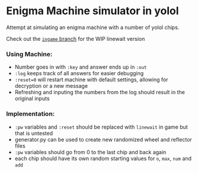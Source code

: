 # Enigma Machine simulator in yolol
Attempt at simulating an enigma machine with a number of yolol chips.

Check out the [`ingame` branch](https://github.com/stuin/Yolol-Collection/tree/ingame/enigma) for the WIP linewait version

### Using Machine:
- Number goes in with `:key` and answer ends up in `:out`
- `:log` keeps track of all answers for easier debugging
- `:reset=0` will restart machine with default settings, allowing for decryption or a new message
- Refreshing and inputing the numbers from the log should result in the original inputs

### Implementation:
- `:pw` variables and `:reset` should be replaced with `linewait` in game but that is untested
- generator.py can be used to create new randomized wheel and reflector files
- `:pw` variables should go from 0 to the last chip and back again
- each chip should have its own random starting values for `o`, `max`, `num` and `add`
